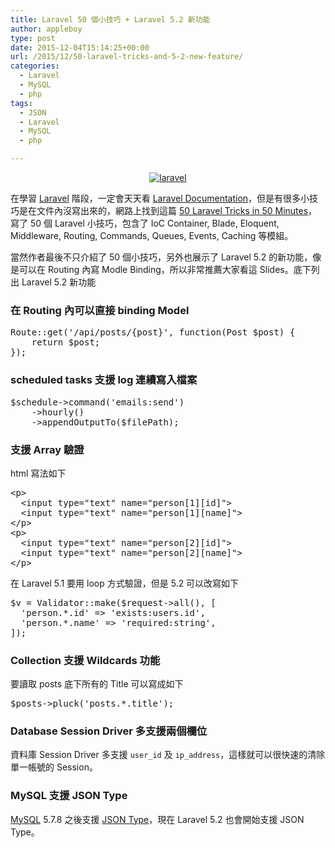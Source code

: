 ```yaml
---
title: Laravel 50 個小技巧 + Laravel 5.2 新功能
author: appleboy
type: post
date: 2015-12-04T15:14:25+00:00
url: /2015/12/50-laravel-tricks-and-5-2-new-feature/
categories:
  - Laravel
  - MySQL
  - php
tags:
  - JSON
  - Laravel
  - MySQL
  - php

---
```

<div style="margin:0 auto; text-align:center">
  <a data-flickr-embed="true"  href="https://www.flickr.com/photos/appleboy/23207680879/in/dateposted-public/" title="laravel"><img src="https://i1.wp.com/farm6.staticflickr.com/5765/23207680879_9c86233e9b.jpg?resize=300%2C300&#038;ssl=1" alt="laravel" data-recalc-dims="1" /></a>
</div>

在學習 [Laravel][1] 階段，一定會天天看 [Laravel Documentation][2]，但是有很多小技巧是在文件內沒寫出來的，網路上找到這篇 [50 Laravel Tricks in 50 Minutes][3]，寫了 50 個 Laravel 小技巧，包含了 IoC Container, Blade, Eloquent, Middleware, Routing, Commands, Queues, Events, Caching 等模組。

<!--more-->

當然作者最後不只介紹了 50 個小技巧，另外也展示了 Laravel 5.2 的新功能，像是可以在 Routing 內寫 Modle Binding，所以非常推薦大家看這 Slides。底下列出 Laravel 5.2 新功能

### 在 Routing 內可以直接 binding Model

<div>
  <pre class="brush: php; title: ; notranslate" title="">Route::get('/api/posts/{post}', function(Post $post) {
    return $post;
});</pre>
</div>

### scheduled tasks 支援 log 連續寫入檔案

<div>
  <pre class="brush: php; title: ; notranslate" title="">$schedule-&gt;command('emails:send')
    -&gt;hourly()
    -&gt;appendOutputTo($filePath);</pre>
</div>

### 支援 Array 驗證

html 寫法如下

<div>
  <pre class="brush: xml; title: ; notranslate" title="">&lt;p&gt;
  &lt;input type="text" name="person[1][id]"&gt;
  &lt;input type="text" name="person[1][name]"&gt;
&lt;/p&gt;
&lt;p&gt;
  &lt;input type="text" name="person[2][id]"&gt;
  &lt;input type="text" name="person[2][name]"&gt;
&lt;/p&gt;</pre>
</div>

在 Laravel 5.1 要用 loop 方式驗證，但是 5.2 可以改寫如下

<div>
  <pre class="brush: php; title: ; notranslate" title="">$v = Validator::make($request-&gt;all(), [
  'person.*.id' =&gt; 'exists:users.id',
  'person.*.name' =&gt; 'required:string',
]);</pre>
</div>

### Collection 支援 Wildcards 功能

要讀取 posts 底下所有的 Title 可以寫成如下

<div>
  <pre class="brush: php; title: ; notranslate" title="">$posts-&gt;pluck('posts.*.title');</pre>
</div>

### Database Session Driver 多支援兩個欄位

資料庫 Session Driver 多支援 `user_id` 及 `ip_address`，這樣就可以很快速的清除單一帳號的 Session。

### MySQL 支援 JSON Type

[MySQL][4] 5.7.8 之後支援 [JSON Type][5]，現在 Laravel 5.2 也會開始支援 JSON Type。

 [1]: http://laravel.tw/
 [2]: http://laravel.tw/docs/5.1
 [3]: https://speakerdeck.com/willroth/50-laravel-tricks-in-50-minutes
 [4]: https://www.mysql.com/
 [5]: https://dev.mysql.com/doc/refman/5.7/en/json.html